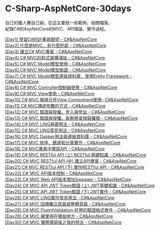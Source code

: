 # C-Sharp-AspNetCore-30days

自己的鐵人賽自己辦。在這主要放一些範例、相關檔案。  
紀錄C#的AspNetCore的MVC、API理論、實作過程。

[[Day1] 學習C#的計畫與期望 - C#&AspNetCore](https://yuhsiang237.github.io/2021/09/20/C-MVC%E5%85%A5%E9%96%80/)  
[[Day2] 什麼是MVC，有什麼好處 - C#&AspNetCore](https://yuhsiang237.github.io/2021/09/21/%E4%BB%80%E9%BA%BC%E6%98%AFMVC/)  
[[Day3] 建立C# MVC專案 - C#&AspNetCore](https://yuhsiang237.github.io/2021/09/28/%E5%BB%BA%E7%AB%8BC-MVC%E5%B0%88%E6%A1%88/)  
[[Day4] C# MVC的程式架構淺談 - C#&AspNetCore](https://yuhsiang237.github.io/2021/09/29/C-MVC%E7%9A%84%E7%A8%8B%E5%BC%8F%E6%9E%B6%E6%A7%8B%E6%B7%BA%E8%AB%87/)  
[[Day5] C# MVC Model模型使用 - C#&AspNetCore](https://yuhsiang237.github.io/2021/09/30/C-MVC-Model%E6%A8%A1%E5%9E%8B%E4%BD%BF%E7%94%A8/)  
[[Day6] C# MVC Model模型驗證 - C#&AspNetCore](https://yuhsiang237.github.io/2021/10/01/C-MVC-Model%E6%A8%A1%E5%9E%8B%E9%A9%97%E8%AD%89/)  
[[Day7] C# MVC Model模型連結資料庫，使用Entity Framework - C#&AspNetCore](https://yuhsiang237.github.io/2021/10/02/C-MVC-Model%E8%88%87%E8%B3%87%E6%96%99%E5%BA%AB%E9%80%A3%E7%B5%90/)  
[[Day8] C# MVC Controller控制器使用 - C#&AspNetCore](https://yuhsiang237.github.io/2021/10/03/C-MVC-Controller%E6%8E%A7%E5%88%B6%E5%99%A8%E4%BD%BF%E7%94%A8/)  
[[Day9] C# MVC View使用 - C#&AspNetCore](https://yuhsiang237.github.io/2021/10/04/C-MVC-View%E4%BD%BF%E7%94%A8/)  
[[Day10] C# MVC 檢視元件View Compoment使用- C#&AspNetCore](https://yuhsiang237.github.io/2021/10/05/C-MVC-%E6%AA%A2%E8%A6%96%E5%85%83%E4%BB%B6ViewCompoment%E4%BD%BF%E7%94%A8/)  
[[Day11] C# MVC傳遞參數的方式 - C#&AspNetCore](https://yuhsiang237.github.io/2021/10/06/C-MVC%E5%82%B3%E9%81%9E%E5%8F%83%E6%95%B8%E7%9A%84%E6%96%B9%E5%BC%8F/)  
[[Day12] C# MVC 驗證與授權，登入與登出 - C#&AspNetCore](https://yuhsiang237.github.io/2021/10/07/C-MVC-%E9%A9%97%E8%AD%89%E8%88%87%E6%8E%88%E6%AC%8A%E7%99%BB%E5%85%A5%E8%88%87%E7%99%BB%E5%87%BA/)  
[[Day13] C# MVC 驗證與授權，新刪修查按鈕權限 - C#&AspNetCore](https://yuhsiang237.github.io/2021/10/08/C-MVC-%E9%A9%97%E8%AD%89%E8%88%87%E6%8E%88%E6%AC%8A%EF%BC%8C%E6%96%B0%E5%88%AA%E4%BF%AE%E6%9F%A5%E6%8C%89%E9%88%95%E6%AC%8A%E9%99%90/)  
[[Day14] C# MVC LINQ基礎用法 - C#&AspNetCore](https://yuhsiang237.github.io/2021/10/10/C-MVC-LINQ%E5%9F%BA%E7%A4%8E%E7%94%A8%E6%B3%95/)  
[[Day15] C# MVC LINQ常見用法 - C#&AspNetCore](https://yuhsiang237.github.io/2021/10/11/C-MVC-LINQ-%E5%B8%B8%E8%A6%8B%E7%94%A8%E6%B3%95/)  
[[Day16] C# MVC Dapper用法與連結資料庫 - C#&AspNetCore](https://yuhsiang237.github.io/2021/10/12/C-MVC-Dapper%E7%94%A8%E6%B3%95/)  
[[Day17] C# MVC 排序、篩選和分頁實作 - C#&AspNetCore](https://yuhsiang237.github.io/2021/10/14/C-MVC-%E6%8E%92%E5%BA%8F%E7%AF%A9%E9%81%B8%E5%92%8C%E5%88%86%E9%A0%81%E5%AF%A6%E4%BD%9C/)  
[[Day18] C# MVC專案中撰寫API - C#&AspNetCore](https://yuhsiang237.github.io/2021/10/15/C-MVC%E5%B0%88%E6%A1%88%E4%B8%AD%E6%92%B0%E5%AF%ABAPI/)  
[[Day19] C# MVC RESTful API (上) RESTful 基礎知識 - C#&AspNetCore](https://yuhsiang237.github.io/2021/10/16/C-MVC-RESTful-API-%E4%B8%8A-RESTful-%E5%9F%BA%E7%A4%8E%E7%9F%A5%E8%AD%98/)  
[[Day20] C# MVC RESTful API (中) 建立API專案 - C#&AspNetCore](https://yuhsiang237.github.io/2021/10/17/C-MVC-RESTful-API-%E4%B8%AD-%E5%BB%BA%E7%AB%8BAPI%E5%B0%88%E6%A1%88/)  
[[Day21] C# MVC RESTful API (下) 實作RESTful API - C#&AspNetCore](https://yuhsiang237.github.io/2021/10/18/C-MVC-RESTful-API-%E4%B8%8B-%E5%AF%A6%E4%BD%9CRESTful-API/)  
[[Day22] C# MVC API版本控制 - C#&AspNetCore](https://yuhsiang237.github.io/2021/10/19/C-MVC-API%E7%89%88%E6%9C%AC%E6%8E%A7%E5%88%B6/)  
[[Day23] C# MVC Web API版本增加Swagger - C#&AspNetCore](https://yuhsiang237.github.io/2021/10/26/C-MVC-Web-API%E5%A2%9E%E5%8A%A0Swagger/)  
[[Day24] C# MVC API JWT Token驗證 (上) JWT基礎知識 - C#&AspNetCore](https://yuhsiang237.github.io/2021/10/27/C-MVC-API-Bearer-Token%E9%A9%97%E8%AD%89/)  
[[Day25] C# MVC API JWT Token驗證 (下) JWT實作 - C#&AspNetCore](https://yuhsiang237.github.io/2021/10/28/C-MVC-API-Bearer-Token%E5%AF%A6%E4%BD%9C/)  
[[Day26] C# MVC LINQ實作常見用法 - C#&AspNetCore](https://yuhsiang237.github.io/2021/12/27/C-MVC-LINQ%E5%AF%A6%E4%BD%9C%E5%B8%B8%E8%A6%8B%E7%94%A8%E6%B3%95/)  
[[Day27] C# MVC 回傳獨立頁面或整體頁面 - C#&AspNetCore](https://yuhsiang237.github.io/2021/12/27/C-MVC-%E5%9B%9E%E5%82%B3%E7%8D%A8%E7%AB%8B%E9%A0%81%E9%9D%A2%E6%88%96%E6%95%B4%E9%AB%94%E9%A0%81%E9%9D%A2/)  
[[Day28] C# MVC FluentValidation 好用的驗證格式套件 - C#&AspNetCore](https://yuhsiang237.github.io/2021/12/27/C-MVC-FluentValidation-%E5%A5%BD%E7%94%A8%E7%9A%84%E9%A9%97%E8%AD%89%E6%A0%BC%E5%BC%8F%E5%A5%97%E4%BB%B6/)  
[[Day29] C# MVC 被使用在哪些地方 - C#&AspNetCore](https://yuhsiang237.github.io/2021/12/28/C-MVC-%E5%AF%A6%E9%9A%9B%E8%A2%AB%E4%BD%BF%E7%94%A8%E5%9C%A8%E9%82%A3%E4%BA%9B%E5%9C%B0%E6%96%B9/)  
[[Day30] C# MVC 實際撰寫後之我的想法 - C#&AspNetCore](https://yuhsiang237.github.io/2021/12/28/C-MVC-%E5%AF%A6%E9%9A%9B%E6%92%B0%E5%AF%AB%E5%BE%8C%E4%B9%8B%E6%88%91%E7%9A%84%E6%83%B3%E6%B3%95/)  
